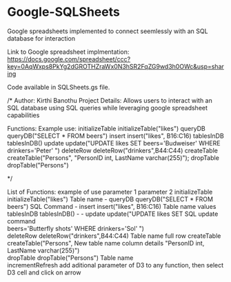 Google-SQLSheets
================

Google spreadsheets implemented to connect seemlessly with an SQL database for interaction


Link to Google spreadsheet implmentation: https://docs.google.com/spreadsheet/ccc?key=0AqWxps8PkYg2dGROTHZraWx0N3hSR2FqZG9wd3h0OWc&usp=sharing

Code available in SQLSheets.gs file.

/*
Author: Kirthi Banothu
Project Details: Allows users to interact with an SQL database using SQL queries while leveraging google spreadsheet capabilities

  Functions:                      Example use:
  initializeTable                 initializeTable("likes")
  queryDB                         queryDB("SELECT * FROM beers")
  insert                          insert("likes", B16:C16)
  tablesInDB                      tablesInDB()
  update                          update("UPDATE likes SET beers='Budweiser' WHERE drinkers='Peter' ")
  deleteRow                       deleteRow("drinkers",B44:C44)
  createTable                     createTable("Persons", "PersonID int, LastName varchar(255)");
  dropTable                       dropTable("Persons")

*/



List of Functions:	          example of use            	    parameter 1               	parameter 2
initializeTable	              initializeTable("likes")	      Table name	                -
queryDB	                      queryDB("SELECT * FROM beers")	SQL Command	                -
insert	                      insert("likes", B16:C16)	      Table name	                values
tablesInDB	                  tablesInDB()	                  -	                          -
update	                      update("UPDATE likes SET        SQL update command	
                              beers='Butterfly shots' 
                              WHERE drinkers='Sol' ")	
deleteRow	                    deleteRow("drinkers",B44:C44)	  Table name	                full row
createTable	                  createTable("Persons",          New table name	            column details
                              "PersonID int, LastName 
                              varchar(255)")	
dropTable	                    dropTable("Persons")        	  Table name	
incrementRefresh	add aditional parameter of D3 to any function, then select D3 cell and click on arrow		











